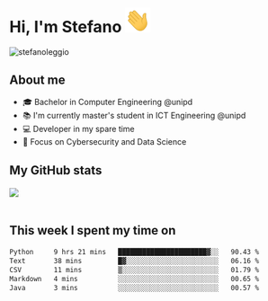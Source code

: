 # Hi, I'm Stefano <img src="https://raw.githubusercontent.com/stefanoleggio/stefanoleggio/main/images/wave.gif" width="45px">

<p align="left"> <img src="https://komarev.com/ghpvc/?username=stefanoleggio&label=Views&color=blue&style=plastic" alt="stefanoleggio" /></p>

## About me
- 🎓 Bachelor in Computer Engineering @unipd
- 📚 I'm currently master's student in ICT Engineering @unipd
- 💻 Developer in my spare time
- 🎯 Focus on Cybersecurity and Data Science


## My GitHub stats

<a href="https://github.com/anuraghazra/github-readme-stats" >
  <img align="center" src="https://github-readme-stats.vercel.app/api/top-langs/?username=stefanoleggio&langs_count=10&hide=jupyter%20notebook,html,blade&layout=compact&count_private=true&theme=swift" />
</a>
</br>
</br>

## This week I spent my time on


<!--START_SECTION:waka-->
```text
Python     9 hrs 21 mins   ██████████████████████▓░░   90.43 % 
Text       38 mins         █▓░░░░░░░░░░░░░░░░░░░░░░░   06.16 % 
CSV        11 mins         ▒░░░░░░░░░░░░░░░░░░░░░░░░   01.79 % 
Markdown   4 mins          ░░░░░░░░░░░░░░░░░░░░░░░░░   00.65 % 
Java       3 mins          ░░░░░░░░░░░░░░░░░░░░░░░░░   00.57 % 
```
<!--END_SECTION:waka-->

